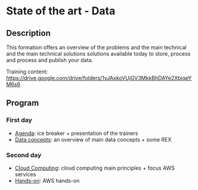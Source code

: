 # State of the art - Data

## Description

This formation offers an overview of the problems and the main technical and the main technical solutions solutions available today to store, process and process and publish your data.

Training content: https://drive.google.com/drive/folders/1vJAxkoVUjGV3MkkBhDAYe2XbjqeYM6s6

## Program

### First day

- [Agenda](https://docs.google.com/presentation/d/14uaG7c-l4dAXZgNDTANyUUzFUeDa_V-br54VW0HQblM/edit#slide=id.p): ice breaker + presentation of the trainers
- [Data concepts](https://docs.google.com/presentation/d/1M5rh_wM4T-TcTu4UVTh1FeICrYyPgzTOSbqAdWeaVgQ/edit): an overview of main data concepts + some REX

### Second day

- [Cloud Computing](https://docs.google.com/presentation/d/1t0Fj55hsuh0-AOctoBf8A45veAmJ8w9uGQ-DW6clAv8/edit): cloud computing main principles + focus AWS services
- [Hands-on](https://docs.google.com/presentation/d/1y0maE__SzvoAJFYyd7RGXpYo4s1IhJjdiT27bGOajFQ/edit): AWS hands-on

